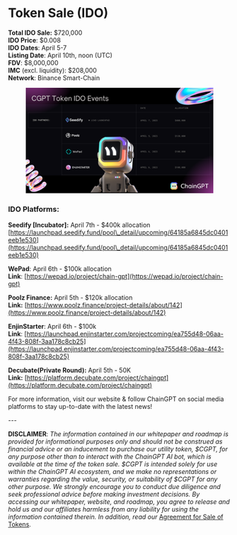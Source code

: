 # Token Sale (IDO)

**Total IDO Sale:** $720,000\
**IDO Price**: $0.008\
**IDO Dates**: April 5-7\
**Listing Date**: April 10th, noon (UTC)\
**FDV**: $8,000,000\
**IMC** (excl. liquidity): $208,000\
**Network**: Binance Smart-Chain

<figure><img src="../../.gitbook/assets/New_Twitter_Posts (2).png" alt=""><figcaption></figcaption></figure>

### IDO Platforms:

**Seedify \[Incubator]:** April 7th - $400k allocation\
[https://launchpad.seedify.fund/pool\_detail/upcoming/64185a6845dc0401eeb1e530](https://launchpad.seedify.fund/pool\_detail/upcoming/64185a6845dc0401eeb1e530)

**WePad**: April 6th - $100k allocation\
**Link**: [https://wepad.io/project/chain-gpt](https://wepad.io/project/chain-gpt)

**Poolz Finance:** April 5th - $120k allocation\
**Link:** [https://www.poolz.finance/project-details/about/142](https://www.poolz.finance/project-details/about/142)

**EnjinStarter**: April 6th - $100k\
**Link**: [https://launchpad.enjinstarter.com/projectcoming/ea755d48-06aa-4f43-808f-3aa178c8cb25](https://launchpad.enjinstarter.com/projectcoming/ea755d48-06aa-4f43-808f-3aa178c8cb25)

**Decubate(Private Round):** April 5th - 50K \
**Link:** [https://platform.decubate.com/project/chaingpt](https://platform.decubate.com/project/chaingpt)

For more information, visit our website & follow ChainGPT on social media platforms to stay up-to-date with the latest news!

\---

**DISCLAIMER**: _The information contained in our whitepaper and roadmap is provided for informational purposes only and should not be construed as financial advice or an inducement to purchase our utility token, $CGPT, for any purpose other than to interact with the ChainGPT AI bot, which is available at the time of the token sale. $CGPT is intended solely for use within the ChainGPT AI ecosystem, and we make no representations or warranties regarding the value, security, or suitability of $CGPT for any other purpose. We strongly encourage you to conduct due diligence and seek professional advice before making investment decisions. By accessing our whitepaper, website, and roadmap, you agree to release and hold us and our affiliates harmless from any liability for using the information contained therein.  In addition, read our_ [Agreement for Sale of Tokens](https://www.chaingpt.org/licences).
